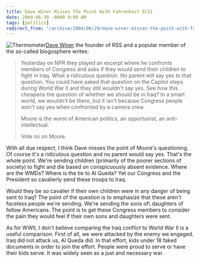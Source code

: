 ```yaml
---
title: Dave Winer Misses The Point With Fahrenheit 9/11
date: 2004-06-30 -0800 9:00 AM
tags: [politics]
redirect_from: "/archive/2004/06/29/dave-winer-misses-the-point-with-fahrenheit-911.aspx/"
---
```


![Thermometer](/images/Thermometer.jpg)[Dave Winer](http://www.scripting.com/) the founder of RSS and a popular member of the so-called blogosphere writes:

> Yesterday on NPR they played an excerpt where he confronts members of
> Congress and asks if they would send their children to fight in Iraq.
> What a ridiculous question. No parent will say yes to that question.
> You could have asked that question on the Capitol steps during World
> War II and they still wouldn't say yes. See how this cheapens the
> question of whether we should be in Iraq? In a smart world, we
> wouldn't be there, but it isn't because Congress people won't say yes
> when confronted by a camera crew.
> 
> Moore is the worst of American politics, an opportunist, an
> anti-intellectual.
> 
> Vote no on Moore.

With all due respect, I think Dave misses the point of Moore's questioning. Of course it's a ridiculous question and no parent would say yes. That's the whole point. We're sending children (primarily of the poorer sections of society) to fight and die based on conspicuously absent evidence. Where are the WMDs? Where is the tie to Al Queda? Yet our Congress and the President so cavalierly send these troops to Iraq.

Would they be so cavalier if their own children were in any danger of being sent to Iraq? The point of the question is to emphasize that these aren't faceless people we're sending. We're sending the sons of\ daughters of fellow Americans. The point is to get these Congress members to consider the pain they would feel if their own sons and daughters were sent.

As for WWII, I don't believe comparing the Iraq conflict to World War II is a useful comparison. First of all, we were attacked by the enemy we engaged. Iraq did not attack us, Al Queda did. In that effort, kids under 18 faked documents in order to join the effort. People were proud to serve or have their kids serve. It was widely seen as a just and necessary war.
